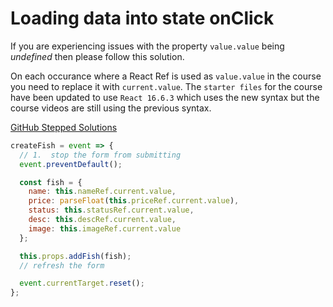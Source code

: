 # Loading data into state onClick

If you are experiencing issues with the property `value.value` being *_undefined_* then please follow this solution.

On each occurance where a React Ref is used as `value.value` in the course you need to replace it with `current.value`. The `starter files` for the course have been updated to use `React 16.6.3` which uses the new syntax but the course videos are still using the previous syntax.

[GitHub Stepped Solutions](https://github.com/wesbos/React-For-Beginners-Starter-Files/blob/master/stepped-solutions/14/components/AddFishForm.js#L14)

```jsx:title=src/components/AddFishForm.js {6,7,8,9,10}
createFish = event => {
  // 1.  stop the form from submitting
  event.preventDefault();

  const fish = {
    name: this.nameRef.current.value,
    price: parseFloat(this.priceRef.current.value),
    status: this.statusRef.current.value,
    desc: this.descRef.current.value,
    image: this.imageRef.current.value
  };

  this.props.addFish(fish);
  // refresh the form

  event.currentTarget.reset();
};
```
